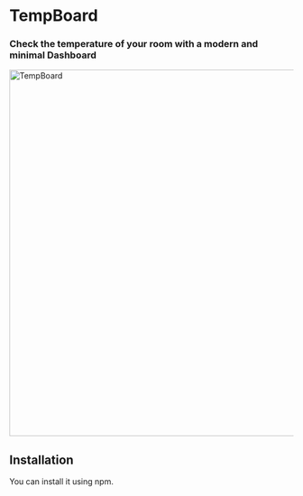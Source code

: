 # TempBoard
### Check the temperature of your room with a modern and minimal Dashboard
<img width="650" alt="TempBoard" src="https://user-images.githubusercontent.com/64737169/224767415-ba0a7887-d597-4d08-8350-1791eae85425.png">

## Installation
You can install it using npm.
